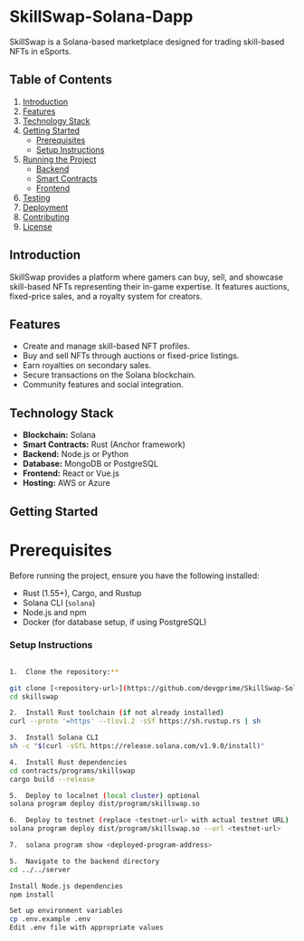 # SkillSwap-Solana-Dapp 

SkillSwap is a Solana-based marketplace designed for trading skill-based NFTs in eSports.

## Table of Contents

1. [Introduction](#introduction)
2. [Features](#features)
3. [Technology Stack](#technology-stack)
4. [Getting Started](#getting-started)
   - [Prerequisites](#prerequisites)
   - [Setup Instructions](#setup-instructions)
5. [Running the Project](#running-the-project)
   - [Backend](#backend)
   - [Smart Contracts](#smart-contracts)
   - [Frontend](#frontend)
6. [Testing](#testing)
7. [Deployment](#deployment)
8. [Contributing](#contributing)
9. [License](#license)

## Introduction

SkillSwap provides a platform where gamers can buy, sell, and showcase skill-based NFTs representing their in-game expertise. It features auctions, fixed-price sales, and a royalty system for creators.

## Features

- Create and manage skill-based NFT profiles.
- Buy and sell NFTs through auctions or fixed-price listings.
- Earn royalties on secondary sales.
- Secure transactions on the Solana blockchain.
- Community features and social integration.

## Technology Stack

- **Blockchain:** Solana
- **Smart Contracts:** Rust (Anchor framework)
- **Backend:** Node.js or Python
- **Database:** MongoDB or PostgreSQL
- **Frontend:** React or Vue.js
- **Hosting:** AWS or Azure

## Getting Started

# Prerequisites

Before running the project, ensure you have the following installed:

- Rust (1.55+), Cargo, and Rustup
- Solana CLI (`solana`)
- Node.js and npm
- Docker (for database setup, if using PostgreSQL)

### Setup Instructions
   ```bash

1.  Clone the repository:**

   git clone [<repository-url>](https://github.com/devgprime/SkillSwap-Solana-Dapp.git)
   cd skillswap

2.  Install Rust toolchain (if not already installed)
curl --proto '=https' --tlsv1.2 -sSf https://sh.rustup.rs | sh

3.  Install Solana CLI
sh -c "$(curl -sSfL https://release.solana.com/v1.9.0/install)"

4.  Install Rust dependencies
cd contracts/programs/skillswap
cargo build --release

5.  Deploy to localnet (local cluster) optional
solana program deploy dist/program/skillswap.so

6.  Deploy to testnet (replace <testnet-url> with actual testnet URL)
solana program deploy dist/program/skillswap.so --url <testnet-url>

7.  solana program show <deployed-program-address>

5.  Navigate to the backend directory
cd ../../server

 Install Node.js dependencies
npm install

 Set up environment variables
cp .env.example .env
Edit .env file with appropriate values
 ```




   

